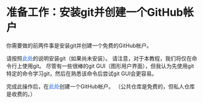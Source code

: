 # 准备工作：安装git并创建一个GitHub帐户

你需要做的前两件事是安装git并创建一个免费的GitHub帐户。

请按照<font color="#6495ED">**此处**</font>的说明安装git（如果尚未安装）。 请注意，对于本教程，我们将仅在命令行上使用git。 尽管有一些很棒的git GUI（图形用户界面），但我认为先使用git特定的命令学习git，然后在熟悉该命令后尝试git GUI会更容易。

完成此操作后，在<font color="#6495ED">**此处**</font>创建一个GitHub帐户。 （公共仓库是免费的，但私人仓库是收费的。）

